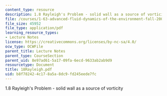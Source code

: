 ```yaml
---
content_type: resource
description: 1.8 Rayleigh's Problem - solid wall as a source of vorticity
file: /courses/1-63-advanced-fluid-dynamics-of-the-environment-fall-2002/b8f782424c178a5a8dc9fd245eede7fc_18Rayleigh.pdf
file_size: 45952
file_type: application/pdf
learning_resource_types:
- Lecture Notes
license: https://creativecommons.org/licenses/by-nc-sa/4.0/
ocw_type: OCWFile
parent_title: Lecture Notes
parent_type: CourseSection
parent_uid: 8e97ad61-5a17-09fa-6ecd-9633ab2ab9d9
resourcetype: Document
title: 18Rayleigh.pdf
uid: b8f78242-4c17-8a5a-8dc9-fd245eede7fc
---
```

1.8 Rayleigh's Problem - solid wall as a source of vorticity